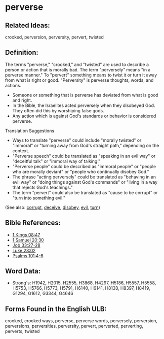 # perverse

## Related Ideas:

crooked, perversion, perversity, pervert, twisted

## Definition:

The terms "perverse," "crooked," and "twisted" are used to describe a person or action that is morally bad. The term "perversely" means "in a perverse manner." To "pervert" something means to twist it or turn it away from what is right or good. "Perversity" is perverse thoughts, words, and actions.

* Someone or something that is perverse has deviated from what is good and right.
* In the Bible, the Israelites acted perversely when they disobeyed God. They often did this by worshiping false gods.
* Any action which is against God's standards or behavior is considered perverse.

Translation Suggestions

* Ways to translate "perverse" could include "morally twisted" or "immoral" or "turning away from God's straight path," depending on the context.
* "Perverse speech" could be translated as "speaking in an evil way" or "deceitful talk" or "immoral way of talking."
* "Perverse people" could be described as "immoral people" or "people who are morally deviant" or "people who continually disobey God."
* The phrase "acting perversely" could be translated as "behaving in an evil way" or "doing things against God's commands" or "living in a way that rejects God's teachings."
* The term "pervert" could also be translated as "cause to be corrupt" or "turn into something evil."

(See also: [corrupt](../other/corrupt.md), [deceive](../other/deceive.md), [disobey](../other/disobey.md), [evil](../kt/evil.md), [turn](../other/turn.md))

## Bible References:

* [1 Kings 08:47](rc://en/tn/help/1ki/08/47)
* [1 Samuel 20:30](rc://en/tn/help/1sa/20/30)
* [Job 33:27-28](rc://en/tn/help/job/33/27)
* [Luke 23:02](rc://en/tn/help/luk/23/02)
* [Psalms 101:4-6](rc://en/tn/help/psa/101/004)

## Word Data:

* Strong's: H1942, H2015, H2555, H3868, H4297, H5186, H5557, H5558, H5753, H5766, H5773, H5791, H6140, H6141, H8138, H8397, H8419, G1294, G1612, G3344, G4646

## Forms Found in the English ULB:

crooked, crooked ways, perverse, perverse words, perversely, perversion, perversions, perversities, perversity, pervert, perverted, perverting, perverts, twisted
